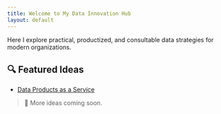 ```yaml
---
title: Welcome to My Data Innovation Hub
layout: default
---
```


Here I explore practical, productized, and consultable data strategies for modern organizations.

## 🔍 Featured Ideas

- [Data Products as a Service](/dpaas_section/dpaas/index.md)

> 🚧 More ideas coming soon.
